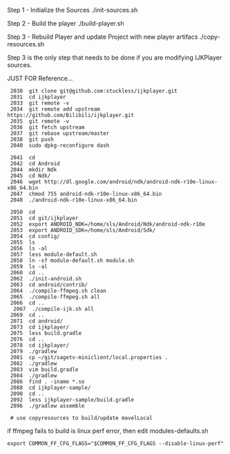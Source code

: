 Step 1 - Initialize the Sources
./init-sources.sh

Step 2 - Build the player
./build-player.sh

Step 3 - Rebuild Player and update Project with new player artifacs
./copy-resources.sh

Step 3 is the only step that needs to be done if you are modifying IJKPlayer sources.

JUST FOR Reference...
```
 2030  git clone git@github.com:stuckless/ijkplayer.git
 2031  cd ijkplayer
 2033  git remote -v
 2034  git remote add upstream https://github.com/Bilibili/ijkplayer.git
 2035  git remote -v
 2036  git fetch upstream
 2037  git rebase upstream/master
 2038  git push
 2040  sudo dpkg-reconfigure dash

 2041  cd
 2042  cd Android
 2044  mkdir Ndk
 2045  cd Ndk/
 2046  wget http://dl.google.com/android/ndk/android-ndk-r10e-linux-x86_64.bin
 2047  chmod 755 android-ndk-r10e-linux-x86_64.bin
 2048  ./android-ndk-r10e-linux-x86_64.bin

 2050  cd
 2051  cd git/ijkplayer
 2052  export ANDROID_NDK=/home/sls/Android/Ndk/android-ndk-r10e
 2053  export ANDROID_SDK=/home/sls/Android/Sdk/
 2054  cd config/
 2055  ls
 2056  ls -al
 2057  less module-default.sh
 2058  ln -sf module-default.sh module.sh
 2059  ls -al
 2060  cd ..
 2062  ./init-android.sh
 2063  cd android/contrib/
 2064  ./compile-ffmpeg.sh clean
 2065  ./compile-ffmpeg.sh all
 2066  cd ..
  2067  ./compile-ijk.sh all
 2069  cd ..
 2071  cd android/
 2073  cd ijkplayer/
 2075  less build.gradle
 2076  cd ..
 2078  cd ijkplayer/
 2079  ./gradlew
 2081  cp ~/git/sagetv-miniclient/local.properties .
 2082  ./gradlew
 2083  vim build.gradle
 2084  ./gradlew
 2086  find . -iname *.so
 2088  cd ijkplayer-sample/
 2090  cd ..
 2092  less ijkplayer-sample/build.gradle
 2096  ./gradlew assemble
 
 # use copyresources to build/update mavelLocal
 ```

if ffmpeg fails to build is linux perf error, then edit modules-defaults.sh
```
export COMMON_FF_CFG_FLAGS="$COMMON_FF_CFG_FLAGS --disable-linux-perf"
```